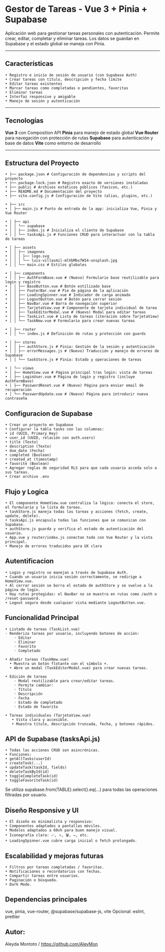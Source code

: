 # Gestor de Tareas - Vue 3 + Pinia + Supabase

Aplicación web para gestionar tareas personales con autenticación. Permite crear, editar, completar y eliminar tareas. Los datos se guardan en Supabase y el estado global se maneja con Pinia.

---

## Características

    • Registro e inicio de sesión de usuario (con Supabase Auth)
    • Crear tareas con título, descripción y fecha límite
    • Editar tareas existentes
    • Marcar tareas como completadas o pendientes, favoritas
    • Eliminar tareas
    • Interfaz responsive y amigable
    • Manejo de sesión y autenticación

---

## Tecnologías

 **Vue 3** con Composition API
 **Pinia** para manejo de estado global
 **Vue Router** para navegación con protección de rutas
 **Supabase** para autenticación y base de datos
 **Vite** como entorno de desarrollo

---

## Estructura del Proyecto

    • ├── package.json # Configuración de dependencias y scripts del proyecto
    • ├── package-lock.json # Registro exacto de versiones instaladas
    • ├── public # Archivos estáticos públicos (favicon, etc.)
    • ├── README.md # Documentación del proyecto
    • ├── vite.config.js # Configuración de Vite (alias, plugins, etc.)
      
    • ├── src
    • │ ├── main.js # Punto de entrada de la app: inicializa Vue, Pinia y Vue Router
      
    • │ ├── api
    • │ │ └── supabase
    • │ │ ├── index.js # Inicializa el cliente de Supabase
    • │ │ └── tasksApi.js # Funciones CRUD para interactuar con la tabla de tareas
      
    • │ ├── assets
    • │ │ ├── imagenes
    • │ │ │ ├── logo.svg
    • │ │ │ └── luis-villasmil-mlVbMbxfWI4-unsplash.jpg
    • │ │ └── main.css # Estilos globales
      
    • │ ├── components
    • │ │ ├── AuthFormBase.vue # (Nuevo) Formulario base reutilizable para login y registro
    • │ │ ├── BaseButton.vue # Botón estilizado base
    • │ │ ├── FooterBar.vue # Pie de página de la aplicación
    • │ │ ├── LoadingSpinner.vue # Indicador de carga animado
    • │ │ ├── LogoutButton.vue # Botón para cerrar sesión
    • │ │ ├── NavBar.vue # Barra de navegación superior
    • │ │ ├── TarjetaView.vue # Componente de tarjeta individual de tarea
    • │ │ ├── TaskEditorModal.vue # (Nuevo) Modal para editar tareas
    • │ │ ├── TaskList.vue # Lista de tareas (iteración sobre TarjetaView)
    • │ │ └── TaskNew.vue # Formulario para crear nuevas tareas
      
    • │ ├── router
    • │ │ └── index.js # Definición de rutas y protección con guards
      
    • │ ├── stores
    • │ │ ├── authStore.js # Pinia: Gestión de la sesión y autenticación
    • │ │ ├── errorMessages.js # (Nuevo) Traducción y manejo de errores de Supabase
    • │ │ └── taskStore.js # Pinia: Estado y operaciones de tareas
      
    • │ └── views
    • │ ├── HomeView.vue # Página principal tras login: vista de tareas
    • │ ├── LoginUser.vue # Página de login y registro (incluye AuthFormBase)
    • │ ├── PasswordReset.vue # (Nuevo) Página para enviar email de recuperación
    • │ └── PasswordUpdate.vue # (Nuevo) Página para introducir nueva contraseña

## Configuracion de Supabase

    • Crear un proyecto en Supabase
    • Configurar la tabla tasks con las columnas:
    • id (UUID, Primary Key)
    • user_id (UUID, relación con auth.users)
    • title (Texto)
    • description (Texto)
    • due_date (Fecha)
    • completed (Boolean)
    • created_at (timestamp)
    • favorite (Boolean)
    • Agregar reglas de seguridad RLS para que cada usuario acceda solo a sus tareas.
    • Crear archivo .env

## Flujo y Logica

    • El componente HomeView.vue centraliza la lógica: conecta el store, el formulario y la lista de tareas.
    • taskStore.js maneja todas las tareas y acciones (fetch, create, update, delete).
    • tasksApi.js encapsula todas las funciones que se comunican con Supabase.
    • authStore.js guarda y verifica el estado de autenticación del usuario.
    • App.vue y router/index.js conectan todo con Vue Router y la vista principal.
    • Manejo de errores traducidos para UX clara

## Autentificacion

    • Login y registro se manejan a través de Supabase Auth.
    • Cuando un usuario inicia sesión correctamente, se redirige a HomeView.vue.
    • Al cerrar sesión se borra el estado de authStore y se vuelve a la página de login.
    • Hay rutas protegidas: el NavBar no se muestra en rutas como /auth o /reset-password.
    • Logout seguro desde cualquier vista mediante LogoutButton.vue.

## Funcionalidad Principal

    • Listado de tareas (TaskList.vue)
    ◦ Renderiza tareas por usuario, incluyendo botones de acción:
        ◦ Editar
        ◦ Eliminar
        ◦ Favorito
        ◦ Completado

    • Añadir tareas (TaskNew.vue)
      • Muestra un botón flotante con el símbolo +.
      • Abre un modal (TaskEditorModal.vue) para crear nuevas tareas.

    • Edición de tareas
        ◦ Modal reutilizable para crear/editar tareas.
        ◦ Permite cambiar:
        ◦ Título
        ◦ Descripción
        ◦ Fecha
        ◦ Estado de completado
        ◦ Estado de favorito

    • Tareas individuales (TarjetaView.vue)
       • Vista clara y accesible.
       • Muestra título, descripción truncada, fecha, y botones rápidos.


## API de Supabase (tasksApi.js)

    • Todas las acciones CRUD son asincrónicas.
    • Funciones:
    • getAllTasks(userId)
    • createTask(...)
    • updateTask(taskId, fields)
    • deleteTaskById(id)
    • toggleCompleteTask(id)
    • toggleFavoriteTask(id)

Se utiliza supabase.from(TABLE).select().eq(...) para todas las operaciones filtradas por usuario.

## Diseño Responsive y UI


    • El diseño es minimalista y responsivo:
    • Componentes adaptados a pantallas móviles.
    • Modales adaptados a 60vh para buen manejo visual.
    • Iconografía clara: ✅, ⭐, 🗑️, ✏️, etc.
    • LoadingSpinner.vue cubre carga inicial o fetch prolongado.

## Escalabilidad y mejoras futuras

    • Filtros por tareas completadas / favoritas.
    • Notificaciones o recordatorios con fechas.
    • Compartir tareas entre usuarios.
    • Paginación o búsqueda.
    • Dark Mode.

## Dependencias principales

vue, pinia, vue-router, @supabase/supabase-js, vite
Opcional: eslint, prettier

## Autor:

Aleyda Montoto / https://github.com/AleyMon
